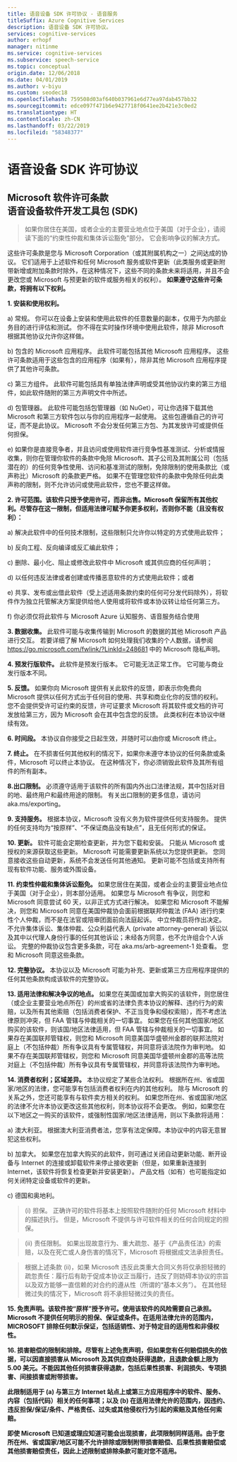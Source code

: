 ```yaml
---
title: 语音设备 SDK 许可协议 - 语音服务
titleSuffix: Azure Cognitive Services
description: 语音设备 SDK 许可协议。
services: cognitive-services
author: erhopf
manager: nitinme
ms.service: cognitive-services
ms.subservice: speech-service
ms.topic: conceptual
origin.date: 12/06/2018
ms.date: 04/01/2019
ms.author: v-biyu
ms.custom: seodec18
ms.openlocfilehash: 759508d03af640b037961e6d77ea97dab457bb32
ms.sourcegitcommit: edce097f471b6e9427718f0641ee2b421e3c0ed2
ms.translationtype: HT
ms.contentlocale: zh-CN
ms.lasthandoff: 03/22/2019
ms.locfileid: "58348377"
---
```

# <a name="speech-devices-sdk-license-agreement"></a>语音设备 SDK 许可协议

## <a name="microsoft-software-license-termsbrspeech-devices-software-development-kit-sdk"></a>Microsoft 软件许可条款<br>语音设备软件开发工具包 (SDK)

> 如果你居住在美国，或者企业的主要营业地点位于美国（对于企业），请阅读下面的“约束性仲裁和集体诉讼豁免”部分。 它会影响争议的解决方式。

这些许可条款是您与 Microsoft Corporation（或其附属机构之一）之间达成的协议。 它们适用于上述软件和任何 Microsoft 服务或软件更新（此类服务或更新附带新增或附加条款时除外，在这种情况下，这些不同的条款未来将适用，并且不会更改您或 Microsoft 与预更新的软件或服务相关的权利）。 **如果遵守这些许可条款，将拥有以下权利。**

**1\. 安装和使用权利。**

a) 常规。 你可以在设备上安装和使用此软件的任意数量的副本，仅用于为内部业务目的进行评估和测试。 你不得在实时操作环境中使用此软件，除非 Microsoft 根据其他协议允许你这样做。

b) 包含的 Microsoft 应用程序。 此软件可能包括其他 Microsoft 应用程序。 这些许可条款适用于这些包含的应用程序（如果有），除非其他 Microsoft 应用程序提供了其他许可条款。

c) 第三方组件。 此软件可能包括具有单独法律声明或受其他协议约束的第三方组件，如此软件随附的第三方声明文件中所述。

d) 包管理器。 此软件可能包括包管理器（如 NuGet），可让你选择下载其他 Microsoft 和第三方软件包以与你的应用程序一起使用。 这些包遵循自己的许可证，而不是此协议。 Microsoft 不会分发任何第三方包、为其发放许可或提供任何担保。

e) 如果你是直接竞争者，并且访问或使用软件进行竞争性基准测试、分析或情报收集，则你在管理你软件的条款中免除 Microsoft、其子公司及其附属公司（包括潜在的）的任何竞争性使用、访问和基准测试的限制，免除限制的使用条款比（或声称比）Microsoft 的条款更严格。 如果不在管理您软件的条款中免除任何此类声称的限制，则不允许访问或使用此软件，您也不要这样做。

**2\. 许可范围。该软件只授予使用许可，而非出售。Microsoft 保留所有其他权利。尽管存在这一限制，但适用法律可赋予你更多权利，否则你不能（且没有权利）：**

a)  解决此软件中的任何技术限制，这些限制只允许你以特定的方式使用此软件；

b)  反向工程、反向编译或反汇编此软件；

c)  删除、最小化、阻止或修改此软件中 Microsoft 或其供应商的任何声明；

d)  以任何违反法律或者创建或传播恶意软件的方式使用此软件；或者

e)  共享、发布或出借此软件（受上述适用条款约束的任何可分发代码除外），将软件作为独立托管解决方案提供给他人使用或将软件或本协议转让给任何第三方。

f)  你必须仅将此软件与 Microsoft Azure 认知服务、语音服务结合使用

**3\. 数据收集。** 此软件可能与收集传输到 Microsoft 的数据的其他 Microsoft 产品进行交互。 若要详细了解 Microsoft 如何处理我们收集的个人数据，请参阅 https://go.microsoft.com/fwlink/?LinkId=248681 中的 Microsoft 隐私声明。

**4\. 预发行版软件。** 此软件是预发行版本。 它可能无法正常工作。 它可能与商业发行版本不同。

**5\. 反馈。** 如果你向 Microsoft 提供有关此软件的反馈，即表示你免费向 Microsoft 提供以任何方式出于任何目的使用、共享和商业化你的反馈的权利。 您不会提供受许可证约束的反馈，许可证要求 Microsoft 将其软件或文档的许可发放给第三方，因为 Microsoft 会在其中包含您的反馈。 此类权利在本协议中继续有效。

**6\. 时间段。** 本协议自你接受之日起生效，并随时可以由你或 Microsoft 终止。

**7\. 终止。** 在不损害任何其他权利的情况下，如果你未遵守本协议的任何条款或条件，Microsoft 可以终止本协议。 在这种情况下，你必须销毁此软件及其所有组件的所有副本。

**8\.出口限制。** 必须遵守适用于该软件的所有国内外出口法律法规，其中包括对目的地、最终用户和最终用途的限制。 有关出口限制的更多信息，请访问 aka.ms/exporting。

**9\. 支持服务。** 根据本协议，Microsoft 没有义务为软件提供任何支持服务。 提供的任何支持均为“按原样”、“不保证商品没有缺点”，且无任何形式的保证。

**10\. 更新。** 软件可能会定期检查更新，并为您下载和安装。 只能从 Microsoft 或授权的来源获取这些更新。 Microsoft 可能需要更新系统以为您提供更新。 您同意接收这些自动更新，系统不会发送任何其他通知。 更新可能不包括或支持所有现有软件功能、服务或外围设备。

**11\. 约束性仲裁和集体诉讼豁免。** 如果您居住在美国，或者企业的主要营业地点位于美国（对于企业），则本部分适用。  如果您与 Microsoft 有争议，则您和 Microsoft 同意尝试 60 天，以非正式方式进行解决。 如果您和 Microsoft 不能解决，则您和 Microsoft 同意在美国仲裁协会面前根据联邦仲裁法 (FAA) 进行约束性个人仲裁，而不是在法官或陪审团面前向法庭起诉。 中立仲裁员将作出决定。 不允许集体诉讼、集体仲裁、公众利益代表人 (private attorney-general) 诉讼以及其中以代理人身份行事的任何其他诉讼；未经各方同意，也不允许组合个人诉讼。 完整的仲裁协议包含更多条款，可在 aka.ms/arb-agreement-1 处查看。 您和 Microsoft 同意这些条款。

**12\. 完整协议。** 本协议以及 Microsoft 可能为补充、更新或第三方应用程序提供的任何其他条款构成该软件的完整协议。

**13\. 适用法律和解决争议的地点。** 如果您在美国或加拿大购买的该软件，则您居住（或企业主要营业地点所在）的州或省的法律负责本协议的解释、违约行为的索赔，以及所有其他索赔（包括消费者保护、不正当竞争和侵权索赔），而不考虑法律原则冲突，但 FAA 管辖与仲裁相关的一切事宜。 如果您在任何其他国家/地区购买的该软件，则该国/地区法律适用，但 FAA 管辖与仲裁相关的一切事宜。 如果存在美国联邦管辖权，则您和 Microsoft 同意美国华盛顿州金郡的联邦法院对庭上（不包括仲裁）所有争议具有专属管辖权，并同意将该法院作为审判地。 如果不存在美国联邦管辖权，则您和 Microsoft 同意美国华盛顿州金郡的高等法院对庭上（不包括仲裁）所有争议具有专属管辖权，并同意将该法院作为审判地。

**14\. 消费者权利；区域差异。** 本协议规定了某些合法权利。 根据所在州、省或国家/地区的法律，您可能享有包括消费者权利在内的其他权利。 除与 Microsoft 的关系之外，您还可能享有与软件卖方相关的权利。 如果您所在州、省或国家/地区的法律不允许本协议更改这些其他权利，则本协议将不会更改。 例如，如果您在以下地区之一购买的该软件，或强制性国家/地区法律适用，则以下条款将适用：

a)  澳大利亚。 根据澳大利亚消费者法，您享有法定保障。本协议中的内容无意冒犯这些权利。

b)  加拿大。 如果您在加拿大购买的此软件，则可通过关闭自动更新功能、断开设备与 Internet 的连接或卸载软件来停止接收更新（但是，如果重新连接到 Internet，该软件将恢复检查更新并安装更新）。 产品文档（如有）也可能指定如何关闭特定设备或软件的更新。

c)  德国和奥地利。

> (i)  担保。 正确许可的软件将基本上按照软件随附的任何 Microsoft 材料中的描述执行。 但是，Microsoft 不提供与许可软件相关的任何合同规定的担保。

> (ii)  责任限制。 如果出现故意行为、重大疏忽、基于《产品责任法》的索赔，以及在死亡或人身伤害的情况下，Microsoft 将根据成文法承担责任。

> 根据上述条款 (ii)，如果 Microsoft 违反此类重大合同义务将仅承担轻微的疏忽责任：履行后有助于促成本协议正当履行，违反了则妨碍本协议的宗旨以及双方能够一直信赖的对合约的遵从性（所谓的“基本义务”）。 在其他轻微过失的情况下，Microsoft 将不承担轻微过失的责任。

**15\. 免责声明。该软件按“原样”授予许可。使用该软件的风险需要自己承担。Microsoft 不提供任何明示的担保、保证或条件。在适用法律允许的范围内，MICROSOFT 排除任何默示保证，包括适销性、对于特定目的适用性和非侵权性。**

**16\. 损害赔偿的限制和排除。尽管有上述免责声明，但如果您有任何赔偿损失的依据，可以因直接损害从 Microsoft 及其供应商处获得退款，且退款金额上限为 5.00 美元。不能因其他任何损害获得退款，包括后果性损害、利润损失、专项损害、间接损害或附带损害。**

**此限制适用于 (a) 与第三方 Internet 站点上或第三方应用程序中的软件、服务、内容（包括代码）相关的任何事项；以及 (b) 在适用法律允许的范围内，因违约、违反担保/保证/条件、严格责任、过失或其他侵权行为引起的索赔及其他任何索赔。**

**即使 Microsoft 已知道或理应知道可能会出现损害，此项限制同样适用。由于您所在州、省或国家/地区可能不允许排除或限制附带损害赔偿、后果性损害赔偿或其他损害赔偿责任，因此上述限制或排除条款可能对您不适用。**
